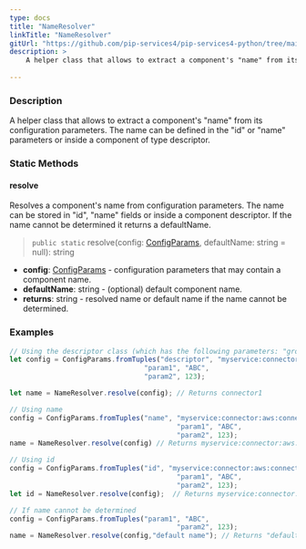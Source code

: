 ```yaml
---
type: docs
title: "NameResolver"
linkTitle: "NameResolver"
gitUrl: "https://github.com/pip-services4/pip-services4-python/tree/main/pip-services4-components-python"
description: > 
    A helper class that allows to extract a component's "name" from its configuration parameters.
    
---
```

### Description
A helper class that allows to extract a component's "name" from its configuration parameters.
The name can be defined in the "id" or "name" parameters or inside a component of type descriptor.

### Static Methods

#### resolve
Resolves a component's name from configuration parameters.
The name can be stored in "id", "name" fields or inside a component descriptor.
If the name cannot be determined it returns a defaultName.

> `public static` resolve(config: [ConfigParams](../config_params), defaultName: string = null): string

- **config**: [ConfigParams](../config_params) - configuration parameters that may contain a component name.
- **defaultName**: string - (optional) default component name.
- **returns**: string - resolved name or default name if the name cannot be determined.

### Examples

```typescript
// Using the descriptor class (which has the following parameters: "group", "type", "kind", "name", "version") will extract the value of the "name" parameter.
let config = ConfigParams.fromTuples("descriptor", "myservice:connector:aws:connector1:1.0",
                                 "param1", "ABC",
                                 "param2", 123);

let name = NameResolver.resolve(config); // Returns connector1

// Using name
config = ConfigParams.fromTuples("name", "myservice:connector:aws:connector1:1.0",
                                         "param1", "ABC",
                                         "param2", 123); 
name = NameResolver.resolve(config) // Returns myservice:connector:aws:connector1:1.0

// Using id
config = ConfigParams.fromTuples("id", "myservice:connector:aws:connector1:1.0",
                                         "param1", "ABC",
                                         "param2", 123);
let id = NameResolver.resolve(config);  // Returns myservice:connector:aws:connector1:1.0

// If name cannot be determined
config = ConfigParams.fromTuples("param1", "ABC",
                                         "param2", 123);
name = NameResolver.resolve(config,"default name"); // Returns "default name"
```
